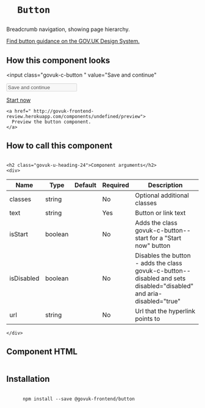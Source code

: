 
  

  

  <h1 class="govuk-u-heading-36">
    
      Button
    
  </h1>

  <p class="govuk-u-core-24">
    
  Breadcrumb navigation, showing page hierarchy.

  </p>

  <p class="govuk-u-copy-19">
    <a href="
  http://www.linktodesignsystem.com
">
      Find button guidance on the GOV.UK Design System.
    </a>
  </p>

  <h2 class="govuk-u-heading-24">How this component looks</h2>
  <div>
    
      


  
<input class="govuk-c-button  "
  value="Save and continue"
  >





  
<input class="govuk-c-button  govuk-c-button--disabled  "
  value="Save and continue"
  disabled="disabled" aria-disabled="true">





  
<a class="govuk-c-button  govuk-c-button--start  " href="/" role="button">
  Start now
</a>




    
  </div>

  <p class="govuk-u-copy-19">
    
    <a href=" http://govuk-frontend-review.herokuapp.com/components/undefined/preview">
      Preview the button component.
    </a>
  </p>

  <h2 class="govuk-u-heading-24">How to call this component</h2>
  <pre><code></code></pre>

  
    <h2 class="govuk-u-heading-24">Component arguments</h2>
    <div>
      

<!-- TODO: Use the table macro here and pass it component argument data -->

| Name       | Type    | Default | Required | Description
|---         |---      |---      |---       |---
| classes    | string  |         | No       | Optional additional classes
| text       | string  |         | Yes      | Button or link text
| isStart    | boolean |         | No       | Adds the class govuk-c-button--start for a "Start now" button
| isDisabled | boolean |         | No       | Disables the button - adds the class govuk-c-button--disabled and sets disabled="disabled" and aria-disabled="true"
| url        | string  |         | No       | Url that the hyperlink points to


    </div>
  

  <h2 class="govuk-u-heading-24">Component HTML</h2>
  <pre><code></code></pre>

  
  <h2 class="govuk-u-heading-24">Installation</h2>
  <pre>
    <code>
      npm install --save @govuk-frontend/button
    </code>
  </pre>
  



